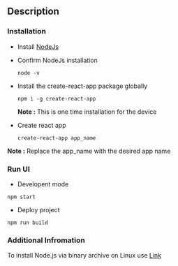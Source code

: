 ## Description

### Installation
 - Install [NodeJs](https://nodejs.org/en/download)
   
 - Confirm NodeJs installation
   ```
   node -v
   ```
- Install the create-react-app package globally
  ```
  npm i -g create-react-app
  ```
   **Note :** This is one time installation for the device
- Create react app 
  ```
  create-react-app app_name
  ```
 **Note :** Replace the app_name with the desired app name

### Run UI
- Developent mode 
```
npm start
```
- Deploy project  
```
npm run build
```
### Additional Infromation
To install Node.js via binary archive on Linux use  [Link](https://github.com/nodejs/help/wiki/Installation#how-to-install-nodejs-via-binary-archive-on-linux)
